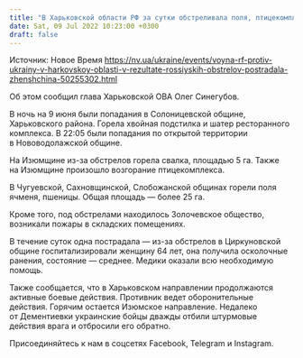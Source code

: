 ```yaml
---
title: "В Харьковской области РФ за сутки обстреливала поля, птицекомплекс и свалки, пострадала женщина"
date: Sat, 09 Jul 2022 10:23:00 +0300
draft: false
---
```

Источник: Новое Время https://nv.ua/ukraine/events/voyna-rf-protiv-ukrainy-v-harkovskoy-oblasti-v-rezultate-rossiyskih-obstrelov-postradala-zhenshchina-50255302.html


Об этом сообщил глава Харьковской ОВА Олег Синегубов.

 В ночь на 9 июня были попадания в Солоницевской общине, Харьковского района. Горела хвойная подстилка и шатер ресторанного комплекса. В 22:05 были попадания по открытой территории в Нововодолажской общине.

 На Изюмщине из-за обстрелов горела свалка, площадью 5 га. Также на Изюмщине произошло возгорание птицекомплекса.

 В Чугуевской, Сахновщинской, Слобожанской общинах горели поля ячменя, пшеницы. Общая площадь — более 25 га.

 Кроме того, под обстрелами находилось Золочевское общество, возникали пожары в складских помещениях.

 В течение суток одна пострадала — из-за обстрелов в Циркуновской общине госпитализировали женщину 64 лет, она получила осколочные ранения, состояние — среднее. Медики оказали всю необходимую помощь.

 Также сообщается, что в Харьковском направлении продолжаются активные боевые действия. Противник ведет оборонительные действия. Горячим остается Изюмское направление. Недалеко от Дементиевки украинские бойцы дважды отбили штурмовые действия врага и отбросили его обратно.

Присоединяйтесь к нам в соцсетях Facebook, Telegram и Instagram.

